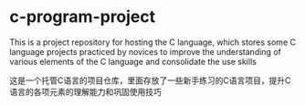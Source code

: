 # c-program-project
This is a project repository for hosting the C language, which stores some C language projects practiced by novices to improve the understanding of various elements of the C language and consolidate the use skills


这是一个托管C语言的项目仓库，里面存放了一些新手练习的C语言项目，提升C语言的各项元素的理解能力和巩固使用技巧
